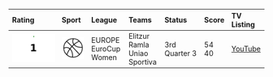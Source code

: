 | Rating                                                                                                                               | Sport                                                                                                                | League                  | Teams                           | Status        | Score    | TV Listing                                                  |
|:-------------------------------------------------------------------------------------------------------------------------------------|:---------------------------------------------------------------------------------------------------------------------|:------------------------|:--------------------------------|:--------------|:---------|:------------------------------------------------------------|
| <img src="https://raw.githubusercontent.com/BlakeDuncan25/Donut-SVG-Ratings/bac4e4a278175106499642192132b1786a9aec38/1.svg" alt="1"> | <img src="https://raw.githubusercontent.com/BlakeDuncan25/Donut-SVG-Ratings/master/basketball.png" alt="Basketball"> | EUROPE<br>EuroCup Women | Elitzur Ramla<br>Uniao Sportiva | 3rd Quarter 3 | 54<br>40 | <a href="https://www.youtube.com/@FIBA/streams">YouTube</a> |
